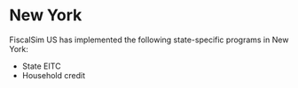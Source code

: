 # New York

FiscalSim US has implemented the following state-specific programs in New York:
* State EITC
* Household credit
